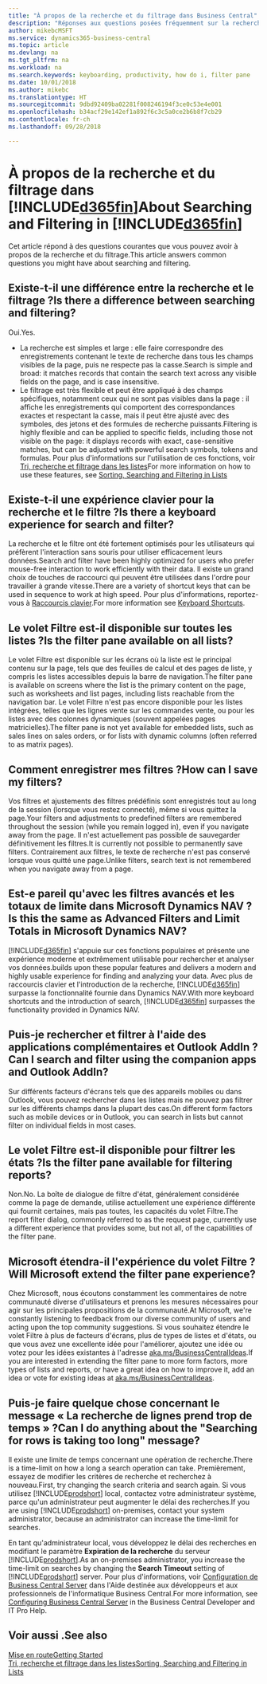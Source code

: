 ```yaml
---
title: "À propos de la recherche et du filtrage dans Business Central"
description: "Réponses aux questions posées fréquemment sur la recherche et le filtre."
author: mikebcMSFT
ms.service: dynamics365-business-central
ms.topic: article
ms.devlang: na
ms.tgt_pltfrm: na
ms.workload: na
ms.search.keywords: keyboarding, productivity, how do i, filter pane
ms.date: 10/01/2018
ms.author: mikebc
ms.translationtype: HT
ms.sourcegitcommit: 9dbd92409ba02281f008246194f3ce0c53e4e001
ms.openlocfilehash: b34acf29e142ef1a892f6c3c5a0ce2b6b8f7cb29
ms.contentlocale: fr-ch
ms.lasthandoff: 09/28/2018

---
```


# <a name="about-searching-and-filtering-in-included365finincludesd365finmdmd"></a><span data-ttu-id="62353-103">À propos de la recherche et du filtrage dans [!INCLUDE[d365fin](includes/d365fin_md.md)]</span><span class="sxs-lookup"><span data-stu-id="62353-103">About Searching and Filtering in [!INCLUDE[d365fin](includes/d365fin_md.md)]</span></span>
<span data-ttu-id="62353-104">Cet article répond à des questions courantes que vous pouvez avoir à propos de la recherche et du filtrage.</span><span class="sxs-lookup"><span data-stu-id="62353-104">This article answers common questions you might have about searching and filtering.</span></span>

## <a name="is-there-a-difference-between-searching-and-filtering"></a><span data-ttu-id="62353-105">Existe-t-il une différence entre la recherche et le filtrage ?</span><span class="sxs-lookup"><span data-stu-id="62353-105">Is there a difference between searching and filtering?</span></span>
<span data-ttu-id="62353-106">Oui.</span><span class="sxs-lookup"><span data-stu-id="62353-106">Yes.</span></span>
- <span data-ttu-id="62353-107">La recherche est simples et large : elle faire correspondre des enregistrements contenant le texte de recherche dans tous les champs visibles de la page, puis ne respecte pas la casse.</span><span class="sxs-lookup"><span data-stu-id="62353-107">Search is simple and broad: it matches records that contain the search text across any visible fields on the page, and is case insensitive.</span></span>
- <span data-ttu-id="62353-108">Le filtrage est très flexible et peut être appliqué à des champs spécifiques, notamment ceux qui ne sont pas visibles dans la page : il affiche les enregistrements qui comportent des correspondances exactes et respectant la casse, mais il peut être ajusté avec des symboles, des jetons et des formules de recherche puissants.</span><span class="sxs-lookup"><span data-stu-id="62353-108">Filtering is highly flexible and can be applied to specific fields, including those not visible on the page: it displays records with exact, case-sensitive matches, but can be adjusted with powerful search symbols, tokens and formulas.</span></span> <span data-ttu-id="62353-109">Pour plus d'informations sur l'utilisation de ces fonctions, voir [Tri, recherche et filtrage dans les listes](ui-enter-criteria-filters.md)</span><span class="sxs-lookup"><span data-stu-id="62353-109">For more information on how to use these features, see [Sorting, Searching and Filtering in Lists](ui-enter-criteria-filters.md)</span></span>

## <a name="is-there-a-keyboard-experience-for-search-and-filter"></a><span data-ttu-id="62353-110">Existe-t-il une expérience clavier pour la recherche et le filtre ?</span><span class="sxs-lookup"><span data-stu-id="62353-110">Is there a keyboard experience for search and filter?</span></span>
<span data-ttu-id="62353-111">La recherche et le filtre ont été fortement optimisés pour les utilisateurs qui préfèrent l'interaction sans souris pour utiliser efficacement leurs données.</span><span class="sxs-lookup"><span data-stu-id="62353-111">Search and filter have been highly optimized for users who prefer mouse-free interaction to work efficiently with their data.</span></span> <span data-ttu-id="62353-112">Il existe un grand choix de touches de raccourci qui peuvent être utilisées dans l'ordre pour travailler à grande vitesse.</span><span class="sxs-lookup"><span data-stu-id="62353-112">There are a variety of shortcut keys that can be used in sequence to work at high speed.</span></span> <span data-ttu-id="62353-113">Pour plus d'informations, reportez-vous à [Raccourcis clavier](keyboard-shortcuts.md#KeyboardFilter).</span><span class="sxs-lookup"><span data-stu-id="62353-113">For more information see [Keyboard Shortcuts](keyboard-shortcuts.md#KeyboardFilter).</span></span>

## <a name="is-the-filter-pane-available-on-all-lists"></a><span data-ttu-id="62353-114">Le volet Filtre est-il disponible sur toutes les listes ?</span><span class="sxs-lookup"><span data-stu-id="62353-114">Is the filter pane available on all lists?</span></span>
<span data-ttu-id="62353-115">Le volet Filtre est disponible sur les écrans où la liste est le principal contenu sur la page, tels que des feuilles de calcul et des pages de liste, y compris les listes accessibles depuis la barre de navigation.</span><span class="sxs-lookup"><span data-stu-id="62353-115">The filter pane is available on screens where the list is the primary content on the page, such as worksheets and list pages, including lists reachable from the navigation bar.</span></span> <span data-ttu-id="62353-116">Le volet Filtre n'est pas encore disponible pour les listes intégrées, telles que les lignes vente sur les commandes vente, ou pour les listes avec des colonnes dynamiques (souvent appelées pages matricielles).</span><span class="sxs-lookup"><span data-stu-id="62353-116">The filter pane is not yet available for embedded lists, such as sales lines on sales orders, or for lists with dynamic columns (often referred to as matrix pages).</span></span> 

## <a name="how-can-i-save-my-filters"></a><span data-ttu-id="62353-117">Comment enregistrer mes filtres ?</span><span class="sxs-lookup"><span data-stu-id="62353-117">How can I save my filters?</span></span>
<span data-ttu-id="62353-118">Vos filtres et ajustements des filtres prédéfinis sont enregistrés tout au long de la session (lorsque vous restez connecté), même si vous quittez la page.</span><span class="sxs-lookup"><span data-stu-id="62353-118">Your filters and adjustments to predefined filters are remembered throughout the session (while you remain logged in), even if you navigate away from the page.</span></span> <span data-ttu-id="62353-119">Il n'est actuellement pas possible de sauvegarder définitivement les filtres.</span><span class="sxs-lookup"><span data-stu-id="62353-119">It is currently not possible to permanently save filters.</span></span>
<span data-ttu-id="62353-120">Contrairement aux filtres, le texte de recherche n'est pas conservé lorsque vous quitté une page.</span><span class="sxs-lookup"><span data-stu-id="62353-120">Unlike filters, search text is not remembered when you navigate away from a page.</span></span>

## <a name="is-this-the-same-as-advanced-filters-and-limit-totals-in-microsoft-dynamics-nav"></a><span data-ttu-id="62353-121">Est-e pareil qu'avec les filtres avancés et les totaux de limite dans Microsoft Dynamics NAV ?</span><span class="sxs-lookup"><span data-stu-id="62353-121">Is this the same as Advanced Filters and Limit Totals in Microsoft Dynamics NAV?</span></span>
[!INCLUDE[d365fin](includes/d365fin_md.md)] <span data-ttu-id="62353-122">s'appuie sur ces fonctions populaires et présente une expérience moderne et extrêmement utilisable pour rechercher et analyser vos données.</span><span class="sxs-lookup"><span data-stu-id="62353-122">builds upon these popular features and delivers a modern and highly usable experience for finding and analyzing your data.</span></span> <span data-ttu-id="62353-123">Avec plus de raccourcis clavier et l'introduction de la recherche, [!INCLUDE[d365fin](includes/d365fin_md.md)] surpasse la fonctionnalité fournie dans Dynamics NAV.</span><span class="sxs-lookup"><span data-stu-id="62353-123">With more keyboard shortcuts and the introduction of search, [!INCLUDE[d365fin](includes/d365fin_md.md)] surpasses the functionality provided in Dynamics NAV.</span></span>

## <a name="can-i-search-and-filter-using-the-companion-apps-and-outlook-addin"></a><span data-ttu-id="62353-124">Puis-je rechercher et filtrer à l'aide des applications complémentaires et Outlook AddIn ?</span><span class="sxs-lookup"><span data-stu-id="62353-124">Can I search and filter using the companion apps and Outlook AddIn?</span></span>
<span data-ttu-id="62353-125">Sur différents facteurs d'écrans tels que des appareils mobiles ou dans Outlook, vous pouvez rechercher dans les listes mais ne pouvez pas filtrer sur les différents champs dans la plupart des cas.</span><span class="sxs-lookup"><span data-stu-id="62353-125">On different form factors such as mobile devices or in Outlook, you can search in lists but cannot filter on individual fields in most cases.</span></span>

## <a name="is-the-filter-pane-available-for-filtering-reports"></a><span data-ttu-id="62353-126">Le volet Filtre est-il disponible pour filtrer les états ?</span><span class="sxs-lookup"><span data-stu-id="62353-126">Is the filter pane available for filtering reports?</span></span>
<span data-ttu-id="62353-127">Non.</span><span class="sxs-lookup"><span data-stu-id="62353-127">No.</span></span> <span data-ttu-id="62353-128">La boîte de dialogue de filtre d'état, généralement considérée comme la page de demande, utilise actuellement une expérience différente qui fournit certaines, mais pas toutes, les capacités du volet Filtre.</span><span class="sxs-lookup"><span data-stu-id="62353-128">The report filter dialog, commonly referred to as the request page, currently use a different experience that provides some, but not all, of the capabilities of the filter pane.</span></span>

## <a name="will-microsoft-extend-the-filter-pane-experience"></a><span data-ttu-id="62353-129">Microsoft étendra-il l'expérience du volet Filtre ?</span><span class="sxs-lookup"><span data-stu-id="62353-129">Will Microsoft extend the filter pane experience?</span></span>
<span data-ttu-id="62353-130">Chez Microsoft, nous écoutons constamment les commentaires de notre communauté diverse d'utilisateurs et prenons les mesures nécessaires pour agir sur les principales propositions de la communauté.</span><span class="sxs-lookup"><span data-stu-id="62353-130">At Microsoft, we're constantly listening to feedback from our diverse community of users and acting upon the top community suggestions.</span></span> <span data-ttu-id="62353-131">Si vous souhaitez étendre le volet Filtre à plus de facteurs d'écrans, plus de types de listes et d'états, ou que vous avez une excellente idée pour l'améliorer, ajoutez une idée ou votez pour les idées existantes à l'adresse [aka.ms/BusinessCentralIdeas](https://aka.ms/businesscentralideas).</span><span class="sxs-lookup"><span data-stu-id="62353-131">If you are interested in extending the filter pane to more form factors, more types of lists and reports, or have a great idea on how to improve it, add an idea or vote for existing ideas at [aka.ms/BusinessCentralIdeas](https://aka.ms/businesscentralideas).</span></span>

## <a name="can-i-do-anything-about-the-searching-for-rows-is-taking-too-long-message"></a><span data-ttu-id="62353-132">Puis-je faire quelque chose concernant le message « La recherche de lignes prend trop de temps » ?</span><span class="sxs-lookup"><span data-stu-id="62353-132">Can I do anything about the "Searching for rows is taking too long" message?</span></span>

<span data-ttu-id="62353-133">Il existe une limite de temps concernant une opération de recherche.</span><span class="sxs-lookup"><span data-stu-id="62353-133">There is a time-limit on how a long a search operation can take.</span></span> <span data-ttu-id="62353-134">Premièrement, essayez de modifier les critères de recherche et recherchez à nouveau.</span><span class="sxs-lookup"><span data-stu-id="62353-134">First, try changing the search criteria and search again.</span></span> <span data-ttu-id="62353-135">Si vous utilisez [!INCLUDE[prodshort](includes/prodshort.md)] local, contactez votre administrateur système, parce qu'un administrateur peut augmenter le délai des recherches.</span><span class="sxs-lookup"><span data-stu-id="62353-135">If you are using [!INCLUDE[prodshort](includes/prodshort.md)] on-premises, contact your system administrator, because an administrator can increase the time-limit for searches.</span></span>

<span data-ttu-id="62353-136">En tant qu'administrateur local, vous développez le délai des recherches en modifiant le paramètre **Expiration de la recherche** du serveur [!INCLUDE[prodshort](includes/prodshort.md)].</span><span class="sxs-lookup"><span data-stu-id="62353-136">As an on-premises administrator, you increase the time-limit on searches by changing the **Search Timeout** setting of [!INCLUDE[prodshort](includes/prodshort.md)] server.</span></span> <span data-ttu-id="62353-137">Pour plus d'informations, voir [Configuration de Business Central Server](https://docs.microsoft.com/en-us/dynamics365/business-central/dev-itpro/administration/configure-server-instance?#Database) dans l'Aide destinée aux développeurs et aux professionnels de l'informatique Business Central.</span><span class="sxs-lookup"><span data-stu-id="62353-137">For more information, see [Configuring Business Central Server](https://docs.microsoft.com/en-us/dynamics365/business-central/dev-itpro/administration/configure-server-instance?#Database) in the Business Central Developer and IT Pro Help.</span></span>

## <a name="see-also"></a><span data-ttu-id="62353-138">Voir aussi .</span><span class="sxs-lookup"><span data-stu-id="62353-138">See also</span></span>
[<span data-ttu-id="62353-139">Mise en route</span><span class="sxs-lookup"><span data-stu-id="62353-139">Getting Started</span></span>](product-get-started.md)  
[<span data-ttu-id="62353-140">Tri, recherche et filtrage dans les listes</span><span class="sxs-lookup"><span data-stu-id="62353-140">Sorting, Searching and Filtering in Lists</span></span>](ui-enter-criteria-filters.md)

